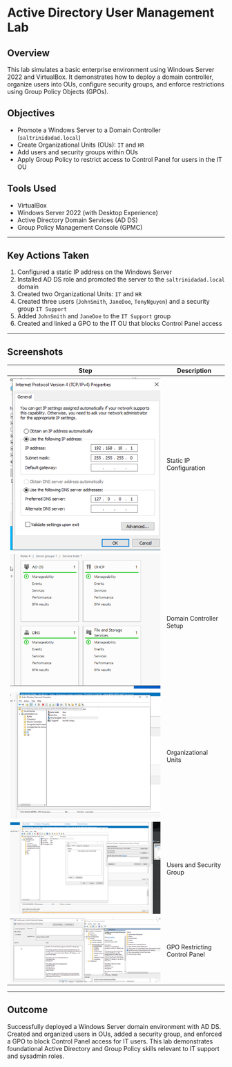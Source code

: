 # Active Directory User Management Lab

## Overview
This lab simulates a basic enterprise environment using Windows Server 2022 and VirtualBox. It demonstrates how to deploy a domain controller, organize users into OUs, configure security groups, and enforce restrictions using Group Policy Objects (GPOs).

## Objectives
- Promote a Windows Server to a Domain Controller (`saltrinidadad.local`)
- Create Organizational Units (OUs): `IT` and `HR`
- Add users and security groups within OUs
- Apply Group Policy to restrict access to Control Panel for users in the IT OU

## Tools Used
- VirtualBox
- Windows Server 2022 (with Desktop Experience)
- Active Directory Domain Services (AD DS)
- Group Policy Management Console (GPMC)

---

## Key Actions Taken
1. Configured a static IP address on the Windows Server
2. Installed AD DS role and promoted the server to the `saltrinidadad.local` domain
3. Created two Organizational Units: `IT` and `HR`
4. Created three users (`JohnSmith`, `JaneDoe`, `TonyNguyen`) and a security group `IT Support`
5. Added `JohnSmith` and `JaneDoe` to the `IT Support` group
6. Created and linked a GPO to the IT OU that blocks Control Panel access

---

## Screenshots

| Step | Description |
|------|-------------|
| [![Static IP](static-ip.png)](static-ip.png) | Static IP Configuration |
| [![Promote Server](promote-dc.png)](promote-dc.png) | Domain Controller Setup |
| [![OUs](ous-created.png)](ous-created.png) | Organizational Units |
| [![Users](users-added.png)](users-added.png) | Users and Security Group |
| [![GPO](gpo-control-panel.png)](gpo-control-panel.png) | GPO Restricting Control Panel |


---

## Outcome
Successfully deployed a Windows Server domain environment with AD DS. Created and organized users in OUs, added a security group, and enforced a GPO to block Control Panel access for IT users. This lab demonstrates foundational Active Directory and Group Policy skills relevant to IT support and sysadmin roles.

